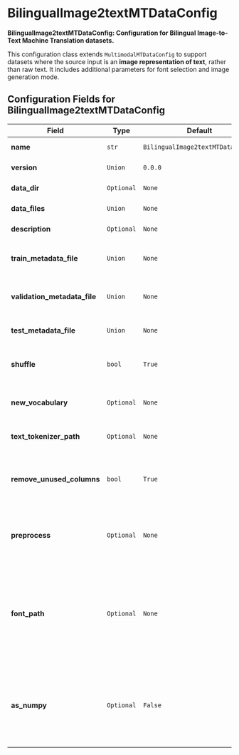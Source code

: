 # BilingualImage2textMTDataConfig

<p>

**BilingualImage2textMTDataConfig: Configuration for Bilingual Image-to-Text Machine Translation datasets.**

This configuration class extends `MultimodalMTDataConfig` to support datasets 
where the source input is an **image representation of text**, rather than raw text. 
It includes additional parameters for font selection and image generation mode.</p>

<h2>Configuration Fields for BilingualImage2textMTDataConfig</h2>
<table>
  <thead>
    <tr>
      <th>Field</th>
      <th>Type</th>
      <th>Default</th>
      <th>Description</th>
      <th>Extra Info</th>
    </tr>
  </thead>
  <tbody>
    <tr>
      <td><strong>name</strong></td>
      <td><code>str</code></td>
      <td><code>BilingualImage2textMTDataConfig</code></td>
      <td>No description provided.</td>
      <td></td>
    </tr>
    <tr>
      <td><strong>version</strong></td>
      <td><code>Union</code></td>
      <td><code>0.0.0</code></td>
      <td>No description provided.</td>
      <td></td>
    </tr>
    <tr>
      <td><strong>data_dir</strong></td>
      <td><code>Optional</code></td>
      <td><code>None</code></td>
      <td>No description provided.</td>
      <td></td>
    </tr>
    <tr>
      <td><strong>data_files</strong></td>
      <td><code>Union</code></td>
      <td><code>None</code></td>
      <td>No description provided.</td>
      <td></td>
    </tr>
    <tr>
      <td><strong>description</strong></td>
      <td><code>Optional</code></td>
      <td><code>None</code></td>
      <td>No description provided.</td>
      <td></td>
    </tr>
    <tr>
      <td><strong>train_metadata_file</strong></td>
      <td><code>Union</code></td>
      <td><code>None</code></td>
      <td>Path to the training dataset metadata file.</td>
      <td></td>
    </tr>
    <tr>
      <td><strong>validation_metadata_file</strong></td>
      <td><code>Union</code></td>
      <td><code>None</code></td>
      <td>Path to the validation dataset metadata file.</td>
      <td></td>
    </tr>
    <tr>
      <td><strong>test_metadata_file</strong></td>
      <td><code>Union</code></td>
      <td><code>None</code></td>
      <td>Path to the test dataset metadata file.</td>
      <td></td>
    </tr>
    <tr>
      <td><strong>shuffle</strong></td>
      <td><code>bool</code></td>
      <td><code>True</code></td>
      <td>If True, shuffles the dataset samples.</td>
      <td></td>
    </tr>
    <tr>
      <td><strong>new_vocabulary</strong></td>
      <td><code>Optional</code></td>
      <td><code>None</code></td>
      <td>Path to a file containing new tokens for the tokenizer.</td>
      <td></td>
    </tr>
    <tr>
      <td><strong>text_tokenizer_path</strong></td>
      <td><code>Optional</code></td>
      <td><code>None</code></td>
      <td>Path to the pre-trained text tokenizer.</td>
      <td></td>
    </tr>
    <tr>
      <td><strong>remove_unused_columns</strong></td>
      <td><code>bool</code></td>
      <td><code>True</code></td>
      <td>If True, removes unused columns from the dataset for efficiency.</td>
      <td></td>
    </tr>
    <tr>
      <td><strong>preprocess</strong></td>
      <td><code>Optional</code></td>
      <td><code>None</code></td>
      <td>Configuration for dataset-level preprocessing (e.g., resizing, normalization).</td>
      <td>Check <a href="others/PreprocessArguments.md">PreprocessArguments documentation</a> to see which arguments are accepted.</td>
    </tr>
    <tr>
      <td><strong>font_path</strong></td>
      <td><code>Optional</code></td>
      <td><code>None</code></td>
      <td>Path to the '.ttf' file that determines the Path to the .tff file which determines the typography used in the image generation</td>
      <td></td>
    </tr>
    <tr>
      <td><strong>as_numpy</strong></td>
      <td><code>Optional</code></td>
      <td><code>False</code></td>
      <td>If True, it creates the images when creating the dataset. If False, the image are created in an online manner.</td>
      <td></td>
    </tr>
  </tbody>
</table>
